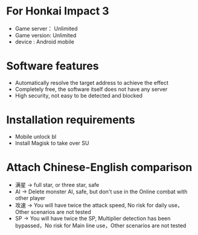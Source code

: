 
# For Honkai Impact 3
* Game server： Unlimited
* Game version:  Unlimited
* device : Android mobile

# Software features
* Automatically resolve the target address to achieve the effect
* Completely free, the software itself does not have any server
* High security, not easy to be detected and blocked

# Installation requirements
* Mobile unlock bl
* Install Magisk to take over SU

# Attach Chinese-English comparison
* 满星  ->  full star, or three star, safe
* AI    ->  Delete monster AI, safe, but don't use in the Online combat with other player
* 攻速  ->  You will have twice the attack speed, No risk for daily use，Other scenarios are not tested
* SP    ->  You will have twice the SP, Multiplier detection has been bypassed，No risk for Main line use，Other scenarios are not tested
